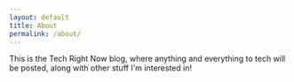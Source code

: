 ```yaml
---
layout: default
title: About
permalink: /about/
---
```

This is the Tech Right Now blog, where anything and everything to tech will be posted, along with other stuff I'm interested in!
